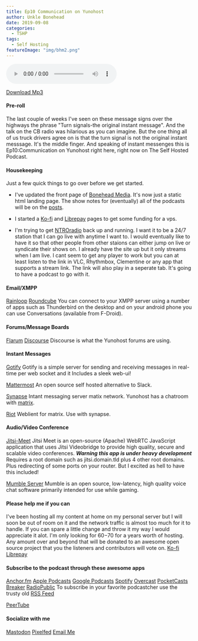 ```yaml
---
title: Ep10 Communication on Yunohost
author: Unkle Bonehead
date: 2019-09-08
categories:
  - TSHP
tags: 
  - Self Hosting
featureImage: "img/bhm2.png"
---
```

<audio controls>
    <source src="https://archive.org/download/tshp10communicationonyunohost/TSHP-10-Communication-on-yunohost.mp33">
    </audio>
    
[Download Mp3](https://archive.org/download/tshp10communicationonyunohost/TSHP-10-Communication-on-yunohost.mp3)    


#### Pre-roll
The last couple of weeks I've seen on these message signs over the highways the phrase "Turn signals-the original instant message". And the talk on the CB radio was hilarious as you can imagine. But the one thing all of us truck drivers agree on is that the turn signal is not the original instant messsage. It's the middle finger. And speaking of instant messenges this is Ep10:Communication on Yunohost  right here, right now on The Self Hosted Podcast.


#### Housekeeping
Just a few quick things to go over before we get started.

- I've updated the front page of [Bonehead Media](https://boneheadmedia.com). It's now just a static html landing page. The show notes for (eventually) all of the podcasts will be on the [posts](https://posts.boneheadmedia.com). 

- I started a [Ko-fi](https://ko-fi.com/unklebonehead) and [Librepay](https://liberapay.com/UnkleBonehead/donate) pages to get some funding for a vps.

- I'm trying to get [NTROradio](https://ntroradio.com) back up and running. I want it to be a 24/7 station that I can go live with anytime I want to. I would eventually like to have it so that other people from other staions can either jump on live or syndicate their shows on. I already have the site up but it only streams when I am live. I cant seem to get any player to work but you can at least listen to the link in VLC, Rhythmbox, Clementine or any app that supports a stream link. The link will also play in a seperate tab. It's going to have a podcast to go with it. 

#### Email/XMPP
[Rainloop](https://github.com/YunoHost-Apps/rainloop_ynh) 
[Roundcube](https://github.com/YunoHost-Apps/roundcube_ynh)
You can connect to your XMPP server using a number of apps such as Thunderbird on the desktop and on your android phone you can use Conversations (available from F-Droid).

#### Forums/Message Boards
[Flarum](https://github.com/YunoHost-Apps/flarum_ynh) 
[Discourse](https://github.com/YunoHost-Apps/discourse_ynh) 
Discourse is what the Yunohost forums are using.

#### Instant Messages
[Gotify](https://github.com/YunoHost-Apps/gotify_ynh) 
Gotify is a simple server for sending and receiving messages in real-time per web socket and it Includes a sleek web-ui!

[Mattermost](https://github.com/YunoHost-Apps/mattermost_ynh/blob/master/README.md)
An open source self hosted alternative to Slack.

[Synapse](https://github.com/YunoHost-Apps/roundcube_ynh) 
Intant messaging server matix network. Yunohost has a chatroom with [matrix](https://riot.im/app/#/room/#yunohost:matrix.org).

[Riot](https://github.com/YunoHost-Apps/riot_ynh) 
Weblient for matrix. Use with synapse.

#### Audio/Video Conference
[Jitsi-Meet](https://github.com/YunoHost-Apps/jitsi_ynh) 
Jitsi Meet is an open-source (Apache) WebRTC JavaScript application that uses Jitsi Videobridge to provide high quality, secure and scalable video conferences.
***Warning this app is under heavy development*** Requires a root domain such as jitsi.domain.tld
plus 4 other root domains. Plus redirecting of some ports on your router. But I excited as hell to have this included!

[Mumble Server](https://github.com/YunoHost-Apps/mumbleserver_ynh) 
Mumble is an open source, low-latency, high quality voice chat software primarily intended for use while gaming.

#### Please help me if you can
I've been hosting all my content at home on my personal server but I will soon be out of room on it and the network traffic is almost too much for it to handle. If you can spare a little change and throw it my way I would appreciate it alot. I'm only looking for $60-$70 for a years worth of hosting. Any amount over and beyond that will be donated to an awesome open source project that you the listeners and contributors will vote on. 
[Ko-fi](https://ko-fi.com/F2F212XG4) 
[Librepay](https://liberapay.com/UnkleBonehead/donate) 
#### Subscribe to the podcast through these awesome apps
[Anchor.fm](https://anchor.fm/tshp) 
[Apple Podcasts](https://podcasts.apple.com/us/podcast/the-self-hosted-podcast/id1475373050?uo=4) 
[Google Podcasts](https://www.google.com/podcasts?feed=aHR0cHM6Ly9hbmNob3IuZm0vcy9kMTY2MzljL3BvZGNhc3QvcnNz) 
[Spotify](https://open.spotify.com/show/74hCRKAt2WcjbUzaI2sEwS) 
[Overcast](https://overcast.fm/itunes1475373050/the-self-hosted-podcast) 
[PocketCasts](https://pca.st/95Qa) 
[Breaker](https://www.breaker.audio/the-self-hosted-podcast) 
[RadioPublic](https://radiopublic.com/the-self-hosted-podcast-6pV35L) 
To subscribe in your favorite podcastcher use the trusty old  [RSS Feed](https://anchor.fm/s/d16639c/podcast/rss) 

[PeerTube](https://peertube.boneheadmedia.com) 

#### Socialize with me
[Mastodon](https://mastodon.social/@unklebonehead) 
[Pixelfed](https://pixelfed.social/unklebonehead) 
[Email Me](mailto:unklebonehead@ubmedia.nohost.me) 
